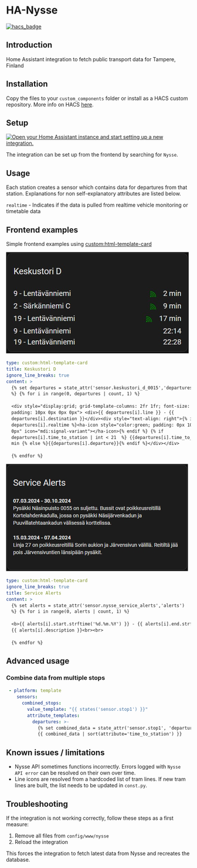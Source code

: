 # HA-Nysse

[![hacs_badge](https://img.shields.io/badge/HACS-Custom-41BDF5.svg?style=for-the-badge)](https://github.com/hacs/integration)

## Introduction

Home Assistant integration to fetch public transport data for Tampere, Finland

## Installation

Copy the files to your `custom_components` folder or install as a HACS custom repository. More info on HACS [here](https://hacs.xyz/).

## Setup

[![Open your Home Assistant instance and start setting up a new integration.](https://my.home-assistant.io/badges/config_flow_start.svg)](https://my.home-assistant.io/redirect/config_flow_start/?domain=nysse)

The integration can be set up from the frontend by searching for `Nysse`.

## Usage

Each station creates a sensor which contains data for departures from that station. Explanations for non self-explanatory attributes are listed below.

`realtime` - Indicates if the data is pulled from realtime vehicle monitoring or timetable data

## Frontend examples

Simple frontend examples using [custom:html-template-card](https://github.com/PiotrMachowski/Home-Assistant-Lovelace-HTML-Jinja2-Template-card)

![Example](https://github.com/warrior25/HA-Nysse/raw/main/docs/frontend_example.jpg)

```yaml
type: custom:html-template-card
title: Keskustori D
ignore_line_breaks: true
content: >
  {% set departures = state_attr('sensor.keskustori_d_0015','departures')
  %} {% for i in range(0, departures | count, 1) %}

  <div style="display:grid; grid-template-columns: 2fr 1fr; font-size: 20px;
  padding: 10px 0px 0px 0px"> <div>{{ departures[i].line }} - {{
  departures[i].destination }}</div><div style="text-align: right">{% if
  departures[i].realtime %}<ha-icon style="color:green; padding: 0px 10px 0px
  0px" icon="mdi:signal-variant"></ha-icon>{% endif %} {% if
  departures[i].time_to_station | int < 21  %} {{departures[i].time_to_station}}
  min {% else %}{{departures[i].departure}}{% endif %}</div></div>

  {% endfor %}
```

![Service Alerts](https://github.com/warrior25/HA-Nysse/blob/d8fe99019902ee1c8edbfe302f086c5f6c5a6a5c/docs/service_alerts.jpg)

```yaml
type: custom:html-template-card
ignore_line_breaks: true
title: Service Alerts
content: >
  {% set alerts = state_attr('sensor.nysse_service_alerts','alerts')
  %} {% for i in range(0, alerts | count, 1) %}

  <b>{{ alerts[i].start.strftime('%d.%m.%Y') }} - {{ alerts[i].end.strftime('%d.%m.%Y') }}</b><br>
  {{ alerts[i].description }}<br><br>

  {% endfor %}
```

## Advanced usage

### Combine data from multiple stops

```yaml
 - platform: template
    sensors:
      combined_stops:
        value_template: "{{ states('sensor.stop1') }}"
        attribute_templates:
          departures: >-
            {% set combined_data = state_attr('sensor.stop1', 'departures') + state_attr('sensor.stop2', 'departures') %}
            {{ combined_data | sort(attribute='time_to_station') }}
```

## Known issues / limitations

- Nysse API sometimes functions incorrectly. Errors logged with `Nysse API error` can be resolved on their own over time.
- Line icons are resolved from a hardcoded list of tram lines. If new tram lines are built, the list needs to be updated in `const.py`.

## Troubleshooting

If the integration is not working correctly, follow these steps as a first measure:

1. Remove all files from `config/www/nysse`
2. Reload the integration

This forces the integration to fetch latest data from Nysse and recreates the database.

